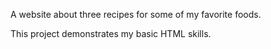 A website about three recipes for some of my favorite foods.

This project demonstrates my basic HTML skills.